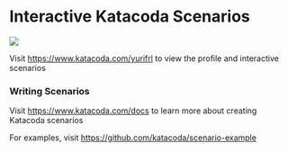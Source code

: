 # Interactive Katacoda Scenarios

[![](http://shields.katacoda.com/katacoda/yurifrl/count.svg)](https://www.katacoda.com/yurifrl "Get your profile on Katacoda.com")

Visit https://www.katacoda.com/yurifrl to view the profile and interactive scenarios

### Writing Scenarios
Visit https://www.katacoda.com/docs to learn more about creating Katacoda scenarios

For examples, visit https://github.com/katacoda/scenario-example
